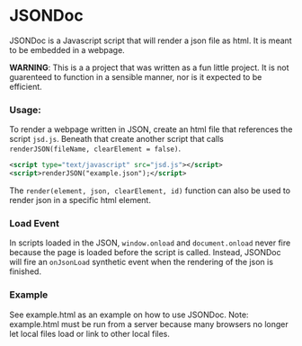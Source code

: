 JSONDoc
=============

JSONDoc is a Javascript script that will render a json file as html.  It is meant to be embedded in a webpage.

**WARNING**: This is a a project that was written as a fun little project.  It is not guarenteed to function in a sensible manner, nor is it expected to be efficient.

### Usage:
To render a webpage written in JSON, create an html file that references the script `jsd.js`.  Beneath that create another script that calls `renderJSON(fileName, clearElement = false)`.

```xml
<script type="text/javascript" src="jsd.js"></script>
<script>renderJSON("example.json");</script>
```

The `render(element, json, clearElement, id)` function can also be used to render json in a specific html element.

### Load Event
In scripts loaded in the JSON, `window.onload` and `document.onload` never fire because the page is loaded before the script is called.  Instead, JSONDoc will fire an `onJsonLoad` synthetic event when the rendering of the json is finished.

### Example
See example.html as an example on how to use JSONDoc.
Note: example.html must be run from a server because many browsers no longer let local files load or link to other local files.
